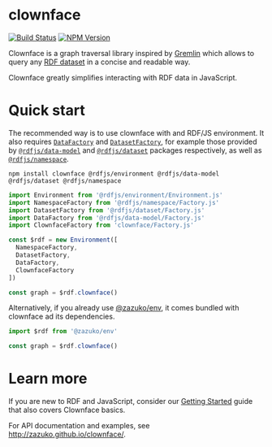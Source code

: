 # clownface

[![Build Status](https://travis-ci.org/zazuko/clownface.svg?branch=master)](https://travis-ci.org/github/zazuko/clownface)
[![NPM Version](https://img.shields.io/npm/v/clownface.svg?style=flat)](https://npm.im/clownface)

Clownface is a graph traversal library inspired by [Gremlin](https://tinkerpop.apache.org/gremlin.html) which allows to query any [RDF dataset](https://rdf.js.org/dataset-spec/) in a concise and readable way.

Clownface greatly simplifies interacting with RDF data in JavaScript.

# Quick start

The recommended way is to use clownface with and RDF/JS environment.
It also requires [`DataFactory`](https://rdf.js.org/data-model-spec/#datafactory-interface) and [`DatasetFactory`](https://rdf.js.org/dataset-spec/#datasetfactory-interface), for example those provided by [`@rdfjs/data-model`](https://npm.im/@rdfjs/data-model) and [`@rdfjs/dataset`](https://npm.im/@rdfjs/dataset) packages respectively, as well as [`@rdfjs/namespace`](https://npm.im/@rdfjs/namespace).

```shell
npm install clownface @rdfjs/environment @rdfjs/data-model @rdfjs/dataset @rdfjs/namespace
````

```js
import Environment from '@rdfjs/environment/Environment.js'
import NamespaceFactory from '@rdfjs/namespace/Factory.js'
import DatasetFactory from '@rdfjs/dataset/Factory.js'
import DataFactory from '@rdfjs/data-model/Factory.js'
import ClownfaceFactory from 'clownface/Factory.js'

const $rdf = new Environment([
  NamespaceFactory,
  DatasetFactory,
  DataFactory,
  ClownfaceFactory
])

const graph = $rdf.clownface()
```

Alternatively, if you already use [@zazuko/env](https://npm.im/@zazuko/env), it comes bundled with clownface ad its dependencies.

```js
import $rdf from '@zazuko/env'

const graph = $rdf.clownface()
```

# Learn more

If you are new to RDF and JavaScript, consider our [Getting Started](https://zazuko.com/get-started/developers/#traverse-an-rdf-graph) guide that also covers Clownface basics.

For API documentation and examples, see http://zazuko.github.io/clownface/.
